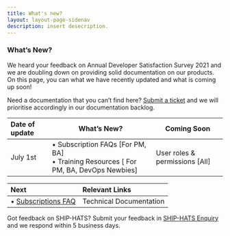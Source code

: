 ```yaml
---
title: What's new?
layout: layout-page-sidenav
description: insert desecription.
---
```


### What’s New? 
We heard your feedback on Annual Developer Satisfaction Survey 2021 and we are doubling down on providing solid documentation on our products. On this page, you can what we have recently updated and what is coming up soon! 

Need a documentation that you can’t find here? [Submit a ticket](https://www.developer.tech.gov.sg/singapore-government-tech-stack/toolchain/ship-hats-enquiries) and we will prioritise accordingly in our documentation backlog.  
 
| Date of update |                                         What’s New?                                       |           Coming Soon          |
| :------------- | ----------------------------------------------------------------------------------------- | ------------------------------ |
| July 1st       | •	Subscription FAQs [For PM, BA]<br />•	Training Resources [ For PM, BA, DevOps Newbies] | User roles & permissions [All] |
                
| Next                                   | Relevant Links          | 
| :------------------------------------- | :---------------------- |
| •	[Subscriptions FAQ](./subscriptions")| Technical Documentation |
 
Got feedback on SHIP-HATS? Submit your feedback in [SHIP-HATS Enquiry](./ship-hats-enquiries) and we respond within 5 business days. 
 

